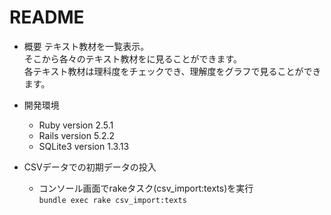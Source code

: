 # README
- 概要
  テキスト教材を一覧表示。  
  そこから各々のテキスト教材をに見ることができます。  
  各テキスト教材は理科度をチェックでき、理解度をグラフで見ることができます。

- 開発環境
  - Ruby version  2.5.1
  - Rails version  5.2.2
  - SQLite3 version 1.3.13

- CSVデータでの初期データの投入
  - コンソール画面でrakeタスク(csv_import:texts)を実行  
    ```bundle exec rake csv_import:texts```
